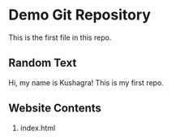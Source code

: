 # Demo Git Repository

This is the first file in this repo.

## Random Text

Hi, my name is Kushagra!
This is my first repo.

## Website Contents
1. index.html